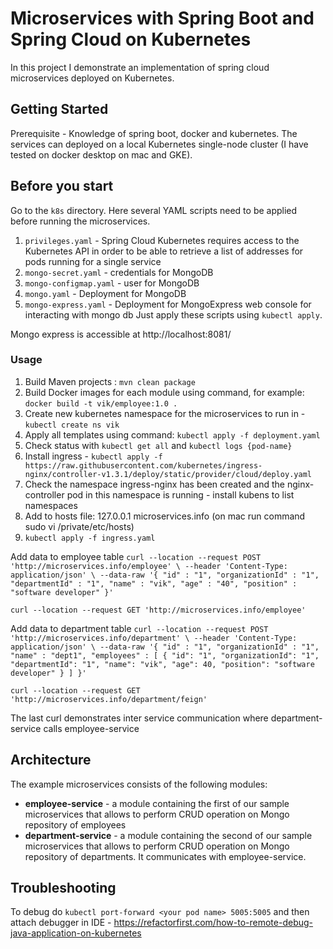 # Microservices with Spring Boot and Spring Cloud on Kubernetes

In this project I demonstrate an implementation of spring cloud microservices deployed on Kubernetes. 


## Getting Started 
Prerequisite - Knowledge of spring boot, docker and kubernetes.
The services can deployed on a local Kubernetes single-node cluster (I have tested on docker desktop on mac and GKE).

## Before you start
Go to the `k8s` directory. Here several YAML scripts need to be applied before running the microservices.
1. `privileges.yaml` - Spring Cloud Kubernetes requires access to the Kubernetes API in order to be able to retrieve a list of addresses for pods running for a single service
2. `mongo-secret.yaml` - credentials for MongoDB
3. `mongo-configmap.yaml` - user for MongoDB
4. `mongo.yaml` - Deployment for MongoDB
5. `mongo-express.yaml` - Deployment for MongoExpress web console for interacting with mongo db
Just apply these scripts using `kubectl apply`.

Mongo express is accessible at http://localhost:8081/

### Usage
1. Build Maven projects : `mvn clean package`
2. Build Docker images for each module using command, for example: `docker build -t vik/employee:1.0 .`
3. Create new kubernetes namespace for the microservices to run in - `kubectl create ns vik`
4. Apply all templates using command: `kubectl apply -f deployment.yaml`
5. Check status with `kubectl get all` and `kubectl logs {pod-name}`
6. Install ingress - `kubectl apply -f https://raw.githubusercontent.com/kubernetes/ingress-nginx/controller-v1.3.1/deploy/static/provider/cloud/deploy.yaml`
7. Check the namespace ingress-nginx has been created and the nginx-controller pod in this namespace is running - install kubens to list namespaces
8. Add to hosts file: 127.0.0.1 microservices.info (on mac run command sudo vi /private/etc/hosts)
9. `kubectl apply -f ingress.yaml`

Add data to employee table
`curl --location --request POST 'http://microservices.info/employee' \
--header 'Content-Type: application/json' \
--data-raw '{
    "id" : "1",
    "organizationId" : "1",
    "departmentId" : "1",
    "name" : "vik",
    "age" : "40",
    "position" : "software developer"
}'`

`curl --location --request GET 'http://microservices.info/employee'`

Add data to department table
`curl --location --request POST 'http://microservices.info/department' \
--header 'Content-Type: application/json' \
--data-raw '{
    "id" : "1",
    "organizationId" : "1",
    "name" : "dept1",
    "employees" : [
    {
        "id": "1",
        "organizationId": "1",
        "departmentId": "1",
        "name": "vik",
        "age": 40,
        "position": "software developer"
    }
]
}'`

`curl --location --request GET 'http://microservices.info/department/feign'`

The last curl demonstrates inter service communication where department-service calls employee-service

## Architecture

The example microservices consists of the following modules:
- **employee-service** - a module containing the first of our sample microservices that allows to perform CRUD operation on Mongo repository of employees
- **department-service** - a module containing the second of our sample microservices that allows to perform CRUD operation on Mongo repository of departments. It communicates with employee-service. 

## Troubleshooting 

To debug do `kubectl port-forward <your pod name> 5005:5005` and then attach debugger in IDE - https://refactorfirst.com/how-to-remote-debug-java-application-on-kubernetes




